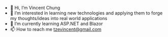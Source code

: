 - 👋 Hi, I’m Vincent Chung
- 👀 I’m interested in learning new technologies and applying them to forge my thoughts/ideas into real world applications
- 🌱 I’m currently learning ASP.NET and Blazor 
- 📫 How to reach me tzevincent@gmail.com

<!---
TzeOn/TzeOn is a ✨ special ✨ repository because its `README.md` (this file) appears on your GitHub profile.
You can click the Preview link to take a look at your changes.
--->
